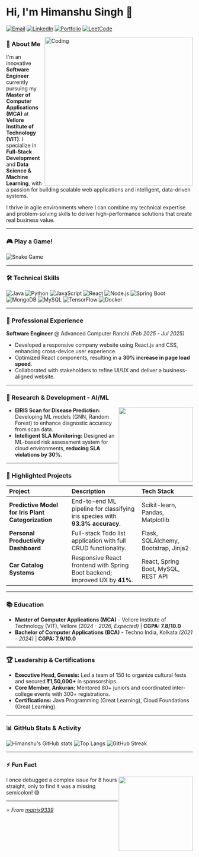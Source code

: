 # Hi, I'm Himanshu Singh 👋

[![Email](https://img.shields.io/badge/Email-himanshusingh98360@gmail.com-D14836?style=flat&logo=gmail&logoColor=white)](mailto:himanshusingh98360@gmail.com)
[![LinkedIn](https://img.shields.io/badge/LinkedIn-Himanshu_Singh-0077B5?style=flat&logo=linkedin&logoColor=white)](https://www.linkedin.com/in/himanshu-singh-15282a222)
[![Portfolio](https://img.shields.io/badge/🌐-Portfolio-2E8B57?style=flat)](https://matrix9339.github.io/Portfolio)
[![LeetCode](https://img.shields.io/badge/LeetCode-250%2B_Solutions-FFA116?style=flat&logo=leetcode&logoColor=black)](https://leetcode.com/u/matrix9339/)

<img align="right" alt="Coding" width="400" src="https://media.giphy.com/media/qgQUggAC3Pfv687qPC/giphy.gif">

### 🚀 About Me

I'm an innovative **Software Engineer** currently pursuing my **Master of Computer Applications (MCA)** at **Vellore Institute of Technology (VIT)**. I specialize in **Full-Stack Development** and **Data Science & Machine Learning**, with a passion for building scalable web applications and intelligent, data-driven systems.

I thrive in agile environments where I can combine my technical expertise and problem-solving skills to deliver high-performance solutions that create real business value.

---

### 🎮 Play a Game!

<!-- Snake Game -->
![Snake Game](https://github.com/matrix9339/matrix9339/blob/output/github-contribution-grid-snake.svg)

---

### 🛠️ Technical Skills

![Java](https://img.shields.io/badge/Java-ED8B00?style=for-the-badge&logo=openjdk&logoColor=white)
![Python](https://img.shields.io/badge/Python-3776AB?style=for-the-badge&logo=python&logoColor=white)
![JavaScript](https://img.shields.io/badge/JavaScript-F7DF1E?style=for-the-badge&logo=javascript&logoColor=black)
![React](https://img.shields.io/badge/React-20232A?style=for-the-badge&logo=react&logoColor=61DAFB)
![Node.js](https://img.shields.io/badge/Node.js-339933?style=for-the-badge&logo=nodedotjs&logoColor=white)
![Spring Boot](https://img.shields.io/badge/Spring_Boot-6DB33F?style=for-the-badge&logo=springboot&logoColor=white)
![MongoDB](https://img.shields.io/badge/MongoDB-47A248?style=for-the-badge&logo=mongodb&logoColor=white)
![MySQL](https://img.shields.io/badge/MySQL-4479A1?style=for-the-badge&logo=mysql&logoColor=white)
![TensorFlow](https://img.shields.io/badge/TensorFlow-FF6F00?style=for-the-badge&logo=tensorflow&logoColor=white)
![Docker](https://img.shields.io/badge/Docker-2496ED?style=for-the-badge&logo=docker&logoColor=white)

---

### 💼 Professional Experience

**Software Engineer** @ Advanced Computer Ranchi *(Feb 2025 - Jul 2025)*
- Developed a responsive company website using React.js and CSS, enhancing cross-device user experience.
- Optimized React components, resulting in a **30% increase in page load speed**.
- Collaborated with stakeholders to refine UI/UX and deliver a business-aligned website.

---

### 🔬 Research & Development - AI/ML
<img align="right" src="https://media.giphy.com/media/3oKIPEqDGUULpEU0aQ/giphy.gif" width="200">

- **EIRIS Scan for Disease Prediction:** Developing ML models (GNN, Random Forest) to enhance diagnostic accuracy from scan data.
- **Intelligent SLA Monitoring:** Designed an ML-based risk assessment system for cloud environments, **reducing SLA violations by 30%**.

---

### 📂 Highlighted Projects

| Project | Description | Tech Stack |
| :--- | :--- | :--- |
| **Predictive Model for Iris Plant Categorization** | End-to-end ML pipeline for classifying iris species with **93.3% accuracy**. | Scikit-learn, Pandas, Matplotlib |
| **Personal Productivity Dashboard** | Full-stack Todo list application with full CRUD functionality. | Flask, SQLAlchemy, Bootstrap, Jinja2 |
| **Car Catalog Systems** | Responsive React frontend with Spring Boot backend; improved UX by **41%**. | React, Spring Boot, MySQL, REST API |

---

### 📚 Education

- **Master of Computer Applications (MCA)** - Vellore Institute of Technology (VIT), Vellore *(2024 - 2026, Expected)* | **CGPA: 7.8/10.0**
- **Bachelor of Computer Applications (BCA)** - Techno India, Kolkata *(2021 - 2024)* | **CGPA: 7.9/10.0**

---

### 🏆 Leadership & Certifications

- **Executive Head, Genesis:** Led a team of 150 to organize cultural fests and secured **₹1,50,000+** in sponsorships.
- **Core Member, Ankuran:** Mentored 80+ juniors and coordinated inter-college events with 300+ registrations.
- **Certifications:** Java Programming (Great Learning), Cloud Foundations (Great Learning).

---

### 📊 GitHub Stats & Activity

![Himanshu's GitHub stats](https://github-readme-stats.vercel.app/api?username=matrix9339&show_icons=true&theme=radical)
![Top Langs](https://github-readme-stats.vercel.app/api/top-langs/?username=matrix9339&layout=compact&theme=radical)
![GitHub Streak](https://streak-stats.demolab.com/?user=matrix9339&theme=radical)

---

### ⚡ Fun Fact



<img align="right" src="https://media.giphy.com/media/LMcB8XospGZO8UQq87/giphy.gif" width="200">

I once debugged a complex issue for 8 hours straight, only to find it was a missing semicolon! 😅

---

⭐ *From [matrix9339](https://github.com/matrix9339)*
